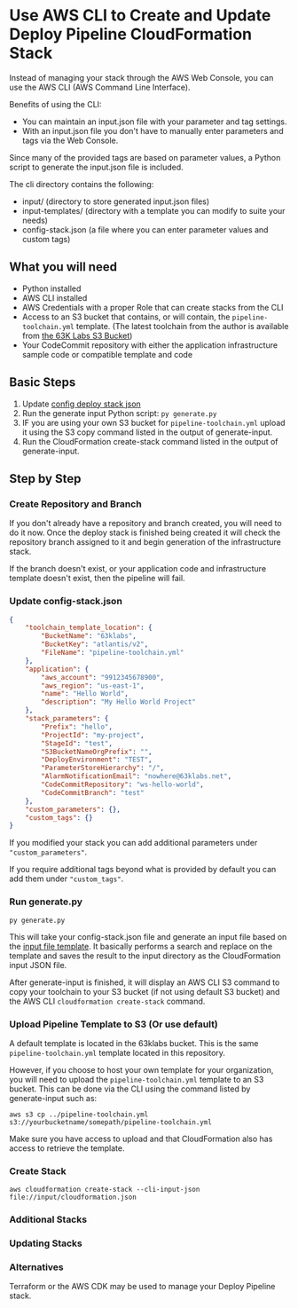# Use AWS CLI to Create and Update Deploy Pipeline CloudFormation Stack

Instead of managing your stack through the AWS Web Console, you can use the AWS CLI (AWS Command Line Interface).

Benefits of using the CLI:

- You can maintain an input.json file with your parameter and tag settings.
- With an input.json file you don't have to manually enter parameters and tags via the Web Console.

Since many of the provided tags are based on parameter values, a Python script to generate the input.json file is included.

The cli directory contains the following:

- input/ (directory to store generated input.json files)
- input-templates/ (directory with a template you can modify to suite your needs)
- config-stack.json  (a file where you can enter parameter values and custom tags)

## What you will need

- Python installed
- AWS CLI installed
- AWS Credentials with a proper Role that can create stacks from the CLI
- Access to an S3 bucket that contains, or will contain, the `pipeline-toolchain.yml` template. (The latest toolchain from the author is available from [the 63K Labs S3 Bucket](https://63klabs.s3.amazonaws.com/atlantis/pipeline-toolchain.yml))
- Your CodeCommit repository with either the application infrastructure sample code or compatible template and code

## Basic Steps

1. Update [config deploy stack json](./config-deploy-stack.json)
2. Run the generate input Python script: `py generate.py`
3. IF you are using your own S3 bucket for `pipeline-toolchain.yml` upload it using the S3 copy command listed in the output of generate-input.
4. Run the CloudFormation create-stack command listed in the output of generate-input.

## Step by Step

### Create Repository and Branch

If you don't already have a repository and branch created, you will need to do it now. Once the deploy stack is finished being created it will check the repository branch assigned to it and begin generation of the infrastructure stack.

If the branch doesn't exist, or your application code and infrastructure template doesn't exist, then the pipeline will fail.

### Update config-stack.json

```json
{
    "toolchain_template_location": {
        "BucketName": "63klabs",
        "BucketKey": "atlantis/v2",
        "FileName": "pipeline-toolchain.yml"
    },
    "application": {
        "aws_account": "9912345678900",
        "aws_region": "us-east-1",
        "name": "Hello World",
        "description": "My Hello World Project"
    },
    "stack_parameters": {
        "Prefix": "hello",
        "ProjectId": "my-project",
        "StageId": "test",
        "S3BucketNameOrgPrefix": "",
        "DeployEnvironment": "TEST",
        "ParameterStoreHierarchy": "/",
        "AlarmNotificationEmail": "nowhere@63klabs.net",
        "CodeCommitRepository": "ws-hello-world",
        "CodeCommitBranch": "test"
    },
    "custom_parameters": {},
    "custom_tags": {}
}
```

If you modified your stack you can add additional parameters under `"custom_parameters"`.

If you require additional tags beyond what is provided by default you can add them under `"custom_tags"`.

### Run generate.py

`py generate.py`

This will take your config-stack.json file and generate an input file based on the [input file template](./cli/input-templates/input-template-cloudformation.json). It basically performs a search and replace on the template and saves the result to the input directory as the CloudFormation input JSON file.

After generate-input is finished, it will display an AWS CLI S3 command to copy your toolchain to your S3 bucket (if not using default S3 bucket) and the AWS CLI `cloudformation create-stack` command.

### Upload Pipeline Template to S3 (Or use default)

A default template is located in the 63klabs bucket. This is the same `pipeline-toolchain.yml` template located in this repository.

However, if you choose to host your own template for your organization, you will need to upload the `pipeline-toolchain.yml` template to an S3 bucket. This can be done via the CLI using the command listed by generate-input such as:

`aws s3 cp ../pipeline-toolchain.yml s3://yourbucketname/somepath/pipeline-toolchain.yml`

Make sure you have access to upload and that CloudFormation also has access to retrieve the template.

### Create Stack

`aws cloudformation create-stack --cli-input-json file://input/cloudformation.json`

### Additional Stacks

### Updating Stacks

### Alternatives

Terraform or the AWS CDK may be used to manage your Deploy Pipeline stack.